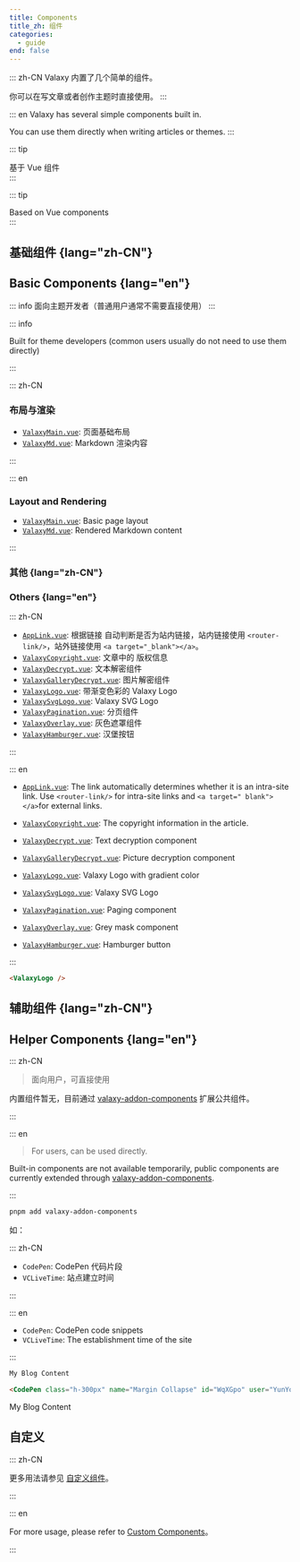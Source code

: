 ```yaml
---
title: Components
title_zh: 组件
categories:
  - guide
end: false
---
```


::: zh-CN
Valaxy 内置了几个简单的组件。

你可以在写文章或者创作主题时直接使用。
:::

::: en
Valaxy has several simple components built in.

You can use them directly when writing articles or themes.
:::

<div lang="zh-CN">

::: tip <div flex items="center" pb-1><div inline-flex i-logos:vue /> <span ml-1 inline-flex>基于 Vue 组件</span></div>
:::

</div>

<div lang="en">

::: tip <div flex items="center" pb-1><div inline-flex i-logos:vue /> <span ml-1 inline-flex>Based on Vue components</span></div>
:::

</div>

## 基础组件 {lang="zh-CN"}

## Basic Components {lang="en"}

<div lang="zh-CN">

::: info
面向主题开发者（普通用户通常不需要直接使用）
:::

</div>

<div lang="en">

::: info

Built for theme developers (common users usually do not need to use them directly)

:::

</div>

::: zh-CN

### 布局与渲染

- [`ValaxyMain.vue`](https://github.com/YunYouJun/valaxy/blob/main/packages/valaxy/client/components/ValaxyMain.vue): 页面基础布局
- [`ValaxyMd.vue`](https://github.com/YunYouJun/valaxy/blob/main/packages/valaxy/client/components/ValaxyMd.vue): Markdown 渲染内容

:::

::: en

### Layout and Rendering

- [`ValaxyMain.vue`](https://github.com/YunYouJun/valaxy/blob/main/packages/valaxy/client/components/ValaxyMain.vue): Basic page layout
- [`ValaxyMd.vue`](https://github.com/YunYouJun/valaxy/blob/main/packages/valaxy/client/components/ValaxyMd.vue): Rendered Markdown content

:::

### 其他 {lang="zh-CN"}

### Others {lang="en"}

::: zh-CN
- [`AppLink.vue`](https://github.com/YunYouJun/valaxy/blob/main/packages/valaxy/client/components/ValaxyCopyright.vue): 根据链接
  自动判断是否为站内链接，站内链接使用 `<router-link/>`，站外链接使用 `<a target="_blank"></a>`。
- [`ValaxyCopyright.vue`](https://github.com/YunYouJun/valaxy/blob/main/packages/valaxy/client/components/ValaxyCopyright.vue): 文章中的
  版权信息
- [`ValaxyDecrypt.vue`](https://github.com/YunYouJun/valaxy/blob/main/packages/valaxy/client/components/ValaxyDecrypt.vue): 文本解密组件
- [`ValaxyGalleryDecrypt.vue`](https://github.com/YunYouJun/valaxy/blob/main/packages/valaxy/client/components/ValaxyGalleryDecrypt.vue): 图片解密组件
- [`ValaxyLogo.vue`](https://github.com/YunYouJun/valaxy/blob/main/packages/valaxy/client/components/ValaxyLogo.vue): 带渐变色彩的 Valaxy Logo
- [`ValaxySvgLogo.vue`](<https://github.com/YunYouJun/valaxy/blob/main/packages/valaxy/client/components/ValaxySvgLogo.vue>): Valaxy SVG Logo
- [`ValaxyPagination.vue`](<https://github.com/YunYouJun/valaxy/blob/main/packages/valaxy/client/components/ValaxyPagination.vue>): 分页组件
- [`ValaxyOverlay.vue`](<https://github.com/YunYouJun/valaxy/blob/main/packages/valaxy/client/components/ValaxyOverlay.vue>): 灰色遮罩组件
- [`ValaxyHamburger.vue`](<https://github.com/YunYouJun/valaxy/blob/main/packages/valaxy/client/components/ValaxyHamburger.vue>): 汉堡按钮

:::

::: en

- [`AppLink.vue`](https://github.com/YunYouJun/valaxy/blob/main/packages/valaxy/client/components/ValaxyCopyright.vue): The link automatically determines whether it is an intra-site link. Use `<router-link/>` for intra-site links and `<a target=" blank"></a>`for external links.

- [`ValaxyCopyright.vue`](https://github.com/YunYouJun/valaxy/blob/main/packages/valaxy/client/components/ValaxyCopyright.vue): The copyright information in the article.
- [`ValaxyDecrypt.vue`](https://github.com/YunYouJun/valaxy/blob/main/packages/valaxy/client/components/ValaxyDecrypt.vue): Text decryption component
- [`ValaxyGalleryDecrypt.vue`](https://github.com/YunYouJun/valaxy/blob/main/packages/valaxy/client/components/ValaxyGalleryDecrypt.vue): Picture decryption component
- [`ValaxyLogo.vue`](https://github.com/YunYouJun/valaxy/blob/main/packages/valaxy/client/components/ValaxyLogo.vue): Valaxy Logo with gradient color
- [`ValaxySvgLogo.vue`](<https://github.com/YunYouJun/valaxy/blob/main/packages/valaxy/client/components/ValaxySvgLogo.vue>): Valaxy SVG Logo
- [`ValaxyPagination.vue`](<https://github.com/YunYouJun/valaxy/blob/main/packages/valaxy/client/components/ValaxyPagination.vue>): Paging component
- [`ValaxyOverlay.vue`](<https://github.com/YunYouJun/valaxy/blob/main/packages/valaxy/client/components/ValaxyOverlay.vue>): Grey mask component
- [`ValaxyHamburger.vue`](<https://github.com/YunYouJun/valaxy/blob/main/packages/valaxy/client/components/ValaxyHamburger.vue>): Hamburger button

::: 

```md
<ValaxyLogo />
```

<ValaxyLogo />

## 辅助组件 {lang="zh-CN"}

## Helper Components {lang="en"}

::: zh-CN

> 面向用户，可直接使用

内置组件暂无，目前通过 [valaxy-addon-components](https://github.com/YunYouJun/valaxy/tree/main/packages/valaxy-addon-components) 扩展公共组件。

:::

::: en

> For users, can be used directly.

Built-in components are not available temporarily, public components are currently extended through [valaxy-addon-components](https://github.com/YunYouJun/valaxy/tree/main/packages/valaxy-addon-components).

:::

```bash [pnpm]
pnpm add valaxy-addon-components
```

如：

::: zh-CN

- `CodePen`: CodePen 代码片段
- `VCLiveTime`: 站点建立时间

:::

::: en

- `CodePen`: CodePen code snippets
- `VCLiveTime`: The establishment time of the site

:::

```md [pages/posts/your-post.md]
My Blog Content

<CodePen class="h-300px" name="Margin Collapse" id="WqXGpo" user="YunYouJun" tab="html,result" />
```

My Blog Content

<CodePen class="h-300px" name="Margin Collapse" id="WqXGpo" user="YunYouJun" tab="html,result" />

## 自定义

::: zh-CN

更多用法请参见 [自定义组件](/guide/custom/components)。

:::

::: en

For more usage, please refer to [Custom Components](/guide/custom/components)。

:::
